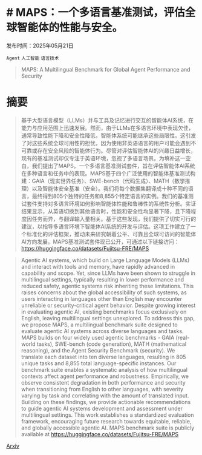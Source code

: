 # # MAPS：一个多语言基准测试，评估全球智能体的性能与安全。

发布时间：2025年05月21日

`Agent` `人工智能` `语言技术`

> MAPS: A Multilingual Benchmark for Global Agent Performance and Security

# 摘要

> 基于大型语言模型（LLMs）并与工具及记忆进行交互的智能体AI系统，在能力与应用范围上迅速发展。然而，由于LLMs在多语言环境中表现欠佳，通常导致性能下降和安全性降低，智能体系统可能继承这些局限性。这引发了对这些系统全球可用性的担忧，因为使用非英语语言的用户可能会遇到不可靠或存在安全风险的智能体行为。尽管对评估智能体AI的兴趣日益增长，现有的基准测试却仅专注于英语环境，忽视了多语言场景。为填补这一空白，我们提出了MAPS，一个多语言基准测试套件，旨在评估智能体AI系统在多种语言和任务中的表现。MAPS基于四个广泛使用的智能体基准测试构建：GAIA（现实世界任务）、SWE-bench（代码生成）、MATH（数学推理）以及智能体安全基准（安全）。我们将每个数据集翻译成十种不同的语言，最终得到805个独特的任务和8,855个特定语言的实例。我们的基准测试套件支持对多语言环境如何影响智能体性能和鲁棒性的系统性分析。实证结果显示，从英语切换到其他语言时，性能和安全性均显著下降，且下降程度因任务而异，与翻译输入量相关。基于这些发现，我们提供了切实可行的建议，以指导多语言环境下智能体AI系统的开发与评估。这项工作建立了一个标准化的评估框架，推动未来研究朝着公平、可靠且全球可访问的智能体AI方向发展。MAPS基准测试套件现已公开，可通过以下链接访问：https://huggingface.co/datasets/Fujitsu-FRE/MAPS

> Agentic AI systems, which build on Large Language Models (LLMs) and interact with tools and memory, have rapidly advanced in capability and scope. Yet, since LLMs have been shown to struggle in multilingual settings, typically resulting in lower performance and reduced safety, agentic systems risk inheriting these limitations. This raises concerns about the global accessibility of such systems, as users interacting in languages other than English may encounter unreliable or security-critical agent behavior. Despite growing interest in evaluating agentic AI, existing benchmarks focus exclusively on English, leaving multilingual settings unexplored. To address this gap, we propose MAPS, a multilingual benchmark suite designed to evaluate agentic AI systems across diverse languages and tasks. MAPS builds on four widely used agentic benchmarks - GAIA (real-world tasks), SWE-bench (code generation), MATH (mathematical reasoning), and the Agent Security Benchmark (security). We translate each dataset into ten diverse languages, resulting in 805 unique tasks and 8,855 total language-specific instances. Our benchmark suite enables a systematic analysis of how multilingual contexts affect agent performance and robustness. Empirically, we observe consistent degradation in both performance and security when transitioning from English to other languages, with severity varying by task and correlating with the amount of translated input. Building on these findings, we provide actionable recommendations to guide agentic AI systems development and assessment under multilingual settings. This work establishes a standardized evaluation framework, encouraging future research towards equitable, reliable, and globally accessible agentic AI. MAPS benchmark suite is publicly available at https://huggingface.co/datasets/Fujitsu-FRE/MAPS

[Arxiv](https://arxiv.org/abs/2505.15935)